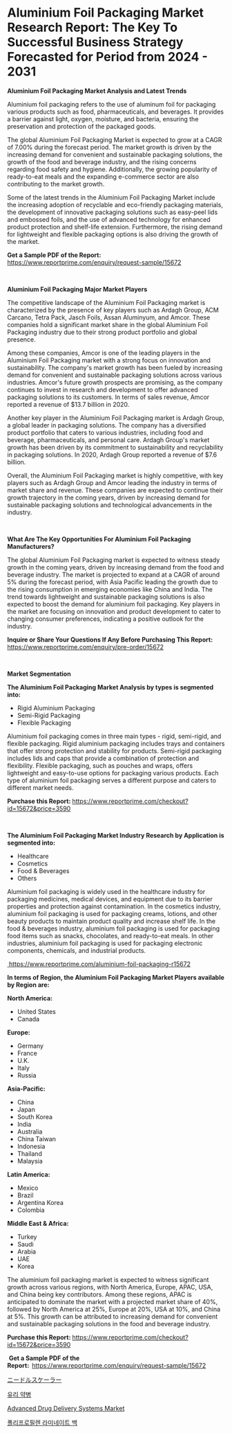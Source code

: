 <p><h1>Aluminium Foil Packaging Market Research Report: The Key To Successful Business Strategy Forecasted for Period from 2024 - 2031</h1></p><p><strong>Aluminium Foil Packaging Market Analysis and Latest Trends</strong></p>
<p><p>Aluminium foil packaging refers to the use of aluminum foil for packaging various products such as food, pharmaceuticals, and beverages. It provides a barrier against light, oxygen, moisture, and bacteria, ensuring the preservation and protection of the packaged goods. </p><p>The global Aluminium Foil Packaging Market is expected to grow at a CAGR of 7.00% during the forecast period. The market growth is driven by the increasing demand for convenient and sustainable packaging solutions, the growth of the food and beverage industry, and the rising concerns regarding food safety and hygiene. Additionally, the growing popularity of ready-to-eat meals and the expanding e-commerce sector are also contributing to the market growth.</p><p>Some of the latest trends in the Aluminium Foil Packaging Market include the increasing adoption of recyclable and eco-friendly packaging materials, the development of innovative packaging solutions such as easy-peel lids and embossed foils, and the use of advanced technology for enhanced product protection and shelf-life extension. Furthermore, the rising demand for lightweight and flexible packaging options is also driving the growth of the market.</p></p>
<p><strong>Get a Sample PDF of the Report:&nbsp;</strong> <a href="https://www.reportprime.com/enquiry/request-sample/15672">https://www.reportprime.com/enquiry/request-sample/15672</a></p>
<p>&nbsp;</p>
<p><strong>Aluminium Foil Packaging Major Market Players</strong></p>
<p><p>The competitive landscape of the Aluminium Foil Packaging market is characterized by the presence of key players such as Ardagh Group, ACM Carcano, Tetra Pack, Jasch Foils, Assan Aluminyum, and Amcor. These companies hold a significant market share in the global Aluminium Foil Packaging industry due to their strong product portfolio and global presence.</p><p>Among these companies, Amcor is one of the leading players in the Aluminium Foil Packaging market with a strong focus on innovation and sustainability. The company's market growth has been fueled by increasing demand for convenient and sustainable packaging solutions across various industries. Amcor's future growth prospects are promising, as the company continues to invest in research and development to offer advanced packaging solutions to its customers. In terms of sales revenue, Amcor reported a revenue of $13.7 billion in 2020.</p><p>Another key player in the Aluminium Foil Packaging market is Ardagh Group, a global leader in packaging solutions. The company has a diversified product portfolio that caters to various industries, including food and beverage, pharmaceuticals, and personal care. Ardagh Group's market growth has been driven by its commitment to sustainability and recyclability in packaging solutions. In 2020, Ardagh Group reported a revenue of $7.6 billion.</p><p>Overall, the Aluminium Foil Packaging market is highly competitive, with key players such as Ardagh Group and Amcor leading the industry in terms of market share and revenue. These companies are expected to continue their growth trajectory in the coming years, driven by increasing demand for sustainable packaging solutions and technological advancements in the industry.</p></p>
<p>&nbsp;</p>
<p><strong>What Are The Key Opportunities For Aluminium Foil Packaging Manufacturers?</strong></p>
<p><p>The global Aluminium Foil Packaging market is expected to witness steady growth in the coming years, driven by increasing demand from the food and beverage industry. The market is projected to expand at a CAGR of around 5% during the forecast period, with Asia Pacific leading the growth due to the rising consumption in emerging economies like China and India. The trend towards lightweight and sustainable packaging solutions is also expected to boost the demand for aluminium foil packaging. Key players in the market are focusing on innovation and product development to cater to changing consumer preferences, indicating a positive outlook for the industry.</p></p>
<p><strong>Inquire or Share Your Questions If Any Before Purchasing This Report:</strong> <a href="https://www.reportprime.com/enquiry/pre-order/15672">https://www.reportprime.com/enquiry/pre-order/15672</a></p>
<p>&nbsp;</p>
<p><strong>Market Segmentation</strong></p>
<p><strong>The Aluminium Foil Packaging Market Analysis by types is segmented into:</strong></p>
<p><ul><li>Rigid Aluminium Packaging</li><li>Semi-Rigid Packaging</li><li>Flexible Packaging</li></ul></p>
<p><p>Aluminium foil packaging comes in three main types - rigid, semi-rigid, and flexible packaging. Rigid aluminium packaging includes trays and containers that offer strong protection and stability for products. Semi-rigid packaging includes lids and caps that provide a combination of protection and flexibility. Flexible packaging, such as pouches and wraps, offers lightweight and easy-to-use options for packaging various products. Each type of aluminium foil packaging serves a different purpose and caters to different market needs.</p></p>
<p><strong>Purchase this Report:&nbsp;</strong><a href="https://www.reportprime.com/checkout?id=15672&price=3590">https://www.reportprime.com/checkout?id=15672&price=3590</a></p>
<p>&nbsp;</p>
<p><strong>The Aluminium Foil Packaging Market Industry Research by Application is segmented into:</strong></p>
<p><ul><li>Healthcare</li><li>Cosmetics</li><li>Food & Beverages</li><li>Others</li></ul></p>
<p><p>Aluminium foil packaging is widely used in the healthcare industry for packaging medicines, medical devices, and equipment due to its barrier properties and protection against contamination. In the cosmetics industry, aluminium foil packaging is used for packaging creams, lotions, and other beauty products to maintain product quality and increase shelf life. In the food & beverages industry, aluminium foil packaging is used for packaging food items such as snacks, chocolates, and ready-to-eat meals. In other industries, aluminium foil packaging is used for packaging electronic components, chemicals, and industrial products.</p></p>
<p><a href="https://www.reportprime.com/aluminium-foil-packaging-r15672">&nbsp;https://www.reportprime.com/aluminium-foil-packaging-r15672</a></p>
<p><strong>In terms of Region, the Aluminium Foil Packaging Market Players available by Region are:</strong></p>
<p>
    <p> <strong> North America: </strong>
        <ul>
            <li>United States</li>
            <li>Canada</li>
        </ul>
        </p> 
    <p> <strong> Europe: </strong>
        <ul>
            <li>Germany</li>
            <li>France</li>
            <li>U.K.</li>
            <li>Italy</li>
            <li>Russia</li>
        </ul>
        </p> 
    <p> <strong> Asia-Pacific: </strong>
        <ul>
            <li>China</li>
            <li>Japan</li>
            <li>South Korea</li>
            <li>India</li>
            <li>Australia</li>
            <li>China Taiwan</li>
            <li>Indonesia</li>
            <li>Thailand</li>
            <li>Malaysia</li>
        </ul>
        </p> 
    <p> <strong> Latin America: </strong>
        <ul>
            <li>Mexico</li>
            <li>Brazil</li>
            <li>Argentina Korea</li>
            <li>Colombia</li>
        </ul>
        </p> 
    <p> <strong> Middle East & Africa: </strong>
        <ul>
            <li>Turkey</li>
            <li>Saudi</li>
            <li>Arabia</li>
            <li>UAE</li>
            <li>Korea</li>
        </ul>
    </p>
    </p>
<p><p>The aluminium foil packaging market is expected to witness significant growth across various regions, with North America, Europe, APAC, USA, and China being key contributors. Among these regions, APAC is anticipated to dominate the market with a projected market share of 40%, followed by North America at 25%, Europe at 20%, USA at 10%, and China at 5%. This growth can be attributed to increasing demand for convenient and sustainable packaging solutions in the food and beverage industry.</p></p>
<p><strong>Purchase this Report: </strong><a href="https://www.reportprime.com/checkout?id=15672&price=3590">https://www.reportprime.com/checkout?id=15672&price=3590</a></p>
<p>&nbsp;<strong>Get a Sample PDF of the Report:&nbsp;&nbsp;</strong><a href="https://www.reportprime.com/enquiry/request-sample/15672">https://www.reportprime.com/enquiry/request-sample/15672</a></p>
<p><strong></strong></p>
<p><p><a href="https://medium.com/@karinaokon69/%E3%83%8B%E3%83%BC%E3%83%89%E3%83%AB%E3%82%B9%E3%82%B1%E3%83%BC%E3%83%A9%E3%83%BC%E5%B8%82%E5%A0%B4%E3%81%AE%E3%83%88%E3%83%AC%E3%83%B3%E3%83%89%E3%81%A8%E5%B8%82%E5%A0%B4%E5%88%86%E6%9E%90%E3%81%AF-2024%E5%B9%B4%E3%81%8B%E3%82%892031%E5%B9%B4%E3%81%BE%E3%81%A7%E3%81%AE%E4%BA%88%E6%B8%AC%E3%81%A7%E3%81%99-5784a1fa9f4c">ニードルスケーラー</a></p><p><a href="https://medium.com/@lilmama456456/%EC%9C%A0%EB%A6%AC-%EC%9D%98%EC%95%BD%ED%92%88-%EB%B3%91-%EC%8B%9C%EC%9E%A5-%EA%B7%9C%EB%AA%A8-cagr-%EC%B6%94%EC%84%B8-2024-2030-50c2ef5bcbf7">유리 약병</a></p><p><a href="https://github.com/RoccoManning/Market-Research-Report-List-4/blob/main/advanced-drug-delivery-systems-market.md">Advanced Drug Delivery Systems Market</a></p><p><a href="https://medium.com/@minimini78678/%ED%8F%B4%EB%A6%AC%ED%94%84%EB%A1%9C%ED%95%84%EB%A0%8C-%EC%BD%94%ED%8C%85-%EA%B0%80%EB%B0%A9-%EC%8B%9C%EC%9E%A5-%EA%B2%BD%EC%9F%81-%EB%B6%84%EC%84%9D-%EC%8B%9C%EC%9E%A5-%ED%8A%B8%EB%A0%8C%EB%93%9C-%EB%B0%8F-2031%EB%85%84%EA%B9%8C%EC%A7%80%EC%9D%98-%EC%98%88%EC%B8%A1-d0b21f45af89">폴리프로필렌 라미네이트 백</a></p></p>